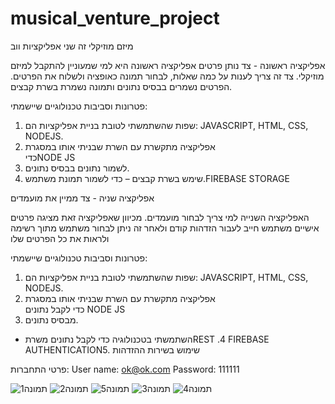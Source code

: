 # musical_venture_project

מיזם מוזיקלי זה שני אפליקציות ווב

אפליקציה ראשונה - צד נותן פרטים 
אפליקציה ראשונה היא למי שמעוניין להתקבל למיזם מוזיקלי.
צד זה צריך לענות על כמה שאלות, לבחור תמונה כאופציה ולשלוח את הפרטים.
.הפרטים נשמרים בבסיס נתונים ותמונה נשמרת בשרת קבצים

פטרונות וסביבות טכנולוגיים שיישמתי:
1. שפות שהשתמשתי לטובת בניית אפליקציות הם:
JAVASCRIPT, HTML, CSS, NODEJS.
2. אפליקציה מתקשרת עם השרת שבניתי אותו במסגרת  
 כדיNODE JS
3. לשמור נתונים בבסיס נתונים.
4. שימש בשרת קבצים – 
 כדי לשמור תמונת משתמש.FIREBASE STORAGE
 
 
אפליקציה שניה - צד ממיין את מועמדים 

האפליקציה השנייה למי צריך לבחור מועמדים.
מכיוון שאפליקציה זאת מציגה פרטים אישיים משתמש חייב לעבור הזדהות קודם ולאחר זה ניתן לבחור משתמש מתוך רשימה ולראות את כל הפרטים שלו

פטרונות וסביבות טכנולוגיים שיישמתי:

1. שפות שהשתמשתי לטובת בניית אפליקציות הם:
JAVASCRIPT, HTML, CSS, NODEJS.
2. אפליקציה מתקשרת עם השרת שבניתי אותו במסגרת  
 כדי לקבל נתונים NODE JS
3. מבסיס נתונים. 
 - השתמשתי בטכנולוגיה כדי לקבל נתונים משרתREST .4
FIREBASE AUTHENTICATION5. שימוש בשירות ההזדהות 

פרטי התחברות:
User name: ok@ok.com
Password: 111111

![תמונה1](https://user-images.githubusercontent.com/16803977/201473723-c8e4fea2-fa92-44d7-a079-3a22c9a5d5af.png)
![תמונה2](https://user-images.githubusercontent.com/16803977/201473725-0e281d6e-c1be-440a-8153-dfc6b781cfad.png)
![תמונה5](https://user-images.githubusercontent.com/16803977/201473727-7bf45233-9144-4cb7-b3b7-1f40297d6a89.png)
![תמונה3](https://user-images.githubusercontent.com/16803977/201473729-28f52f52-ff08-41b9-8ab7-9ee7fbd57b51.png)
![תמונה4](https://user-images.githubusercontent.com/16803977/201473730-48c0dba3-9e89-4d7f-9f9b-c8bcc7efbd69.png)

